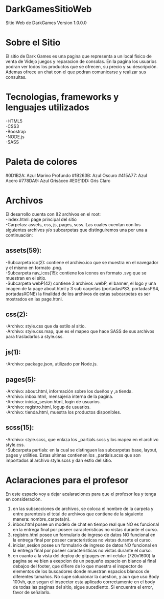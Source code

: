 # DarkGamesSitioWeb
Sitio Web de DarkGames
Version 1.0.0.0
# Sobre el Sitio
El sitio de Dark Games es una pagina que representa a un local fisico de venta de Videjo juegos y reparacion de consolas. 
En la pagina los usuarios podran ver todos los productos que se ofrecen, su precio y su descripción.
Ademas ofrece un chat con el que podran comunicarse y realizar sus consultas.
# Tecnologias, frameworks y lenguajes utilizados
-HTML5 <br>
-CSS3 <br>
-Boostrap <br>
-NODE.js <br>
-SASS <br>
# Paleta de colores
#0D1B2A: Azul Marino Profundo
#1B263B: Azul Oscuro
#415A77: Azul Acero
#778DA9: Azul Grisáceo
#E0E1DD: Gris Claro
# Archivos
El desarrollo cuenta con 82 archivos en el root: <br>
-index.html: page principal del sitio<br>
-Carpetas: assets, css, js, pages, scss. Las cuales cuentan con los siguientes archivos y/o subcarpetas que distinguiremos una por una a continuación:<br>
## assets(59):
-Subcarpeta ico(2): contiene el archivo.ico que se muestra en el navegador y el mismo en formato .png. <br>
-Subcarpeta nav_icos(15): contiene los iconos en formato .svg que se muestran en el sitio.<br>
-Subcarpeta webP(42) contiene 3 archivos .webP, el banner, el logo y una imagen de la page about.html y 3 sub carpetas (portadasPS3, portadasPS4, portadasXONE) la finalidad de los archivos de estas subcarpetas es ser mostrados en las page.html. <br>
## css(2):
-Archivo: style.css que da estilo al sitio. <br>
-Archivo: style.css.map, que es el mapeo que hace SASS de sus archivos para trasladarlos a style.css. <br>
## js(1):
-Archivo: package.json, utilizado por Node.js. <br>
## pages(5):
-Archivo: about.html, información sobre los dueños y ,a tienda. <br>
-Archivo: inbox.html, mensajeria interna de la pagina. <br>
-Archivo: iniciar_sesion.html, login de usuarios. <br> 
-Archivo: registro.html, logup de usuarios. <br>
-Archivo: tienda.html, muestra los productos disponibles.<br>
## scss(15): 
-Archivo: style.scss, que enlaza los _partials.scss y los mapea en el archivo style.css. <br>
-Subcarpeta partials: en la cual se distinguen las subcarpetas base, layout, pages y utilities. Estas ultimas contienen los _partials.scss que son importados al archivo style.scss y dan estlo del sitio.

# Aclaraciones para el profesor
En este espacio voy a dejar acalaraciones para que el profesor lea y tenga en consideración.
1. en las subsecciones de archivos, se coloca el nombre de la carpeta y entre parentesis el total de archivos que contiene de la siguiente manera: nombre_carpeta(n).
2. inbox.html posee un modelo de chat en tiempo real que NO es funcional en la entrega final por poseer caracteristicas no vistas durante el curso.
3. registro.html posee un formulario de ingreso de datos NO funcional en la entrega final por poseer caracteristicas no vistas durante el curso.
3. iniciar_sesion posee un formulario de ingreso de datos NO funcional en la entrega final por poseer caracteristicas no vistas durante el curso.
4. en cuanto a la vista del deploy de gitpages en mi celular (720x1600) la pagina se ve bien a exepcion de un pequeño espacio en blanco al final debajoo del footer, que difiere de lo que muestra el inspector de elementos de los buscadores donde muestran espacios blancos de diferentes tamaños. No supe solucionar la cuestion, y aun que uso Body 100vh, que segun el inspector esta aplicado correctamente en el body de todas las paginas del sitio, sigue sucediento. Si encuentra el error, favor de señalarlo.

